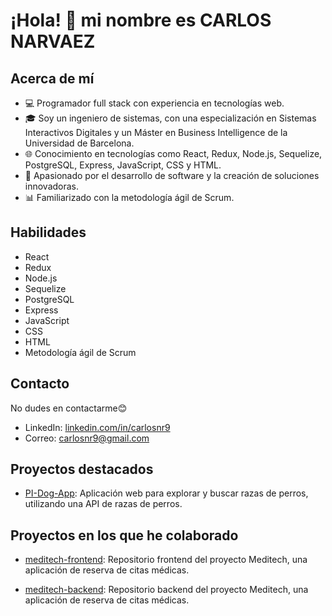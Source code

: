 # ¡Hola! 👋 mi nombre es CARLOS NARVAEZ

## Acerca de mí
- 💻 Programador full stack con experiencia en tecnologías web.
- 🎓 Soy un ingeniero de sistemas, con una especialización en Sistemas Interactivos Digitales y un Máster en Business Intelligence de la Universidad de Barcelona.
- 🌐 Conocimiento en tecnologías como React, Redux, Node.js, Sequelize, PostgreSQL, Express, JavaScript, CSS y HTML.
- 🚀 Apasionado por el desarrollo de software y la creación de soluciones innovadoras.
- 📊 Familiarizado con la metodología ágil de Scrum.

## Habilidades
- React
- Redux
- Node.js
- Sequelize
- PostgreSQL
- Express
- JavaScript
- CSS
- HTML
- Metodología ágil de Scrum

## Contacto
No dudes en contactarme😊 
- LinkedIn: [linkedin.com/in/carlosnr9](https://www.linkedin.com/in/carlosnr9/)
- Correo: carlosnr9@gmail.com

## Proyectos destacados
- [PI-Dog-App](https://github.com/jacadev/individual-project-henry): Aplicación web para explorar y buscar razas de perros, utilizando una API de razas de perros.

## Proyectos en los que he colaborado
- [meditech-frontend](https://github.com/jacadev/meditech-frontend): Repositorio frontend del proyecto Meditech, una aplicación de reserva de citas médicas.

- [meditech-backend](https://github.com/jacadev/meditech-backend): Repositorio backend del proyecto Meditech, una aplicación de reserva de citas médicas.
